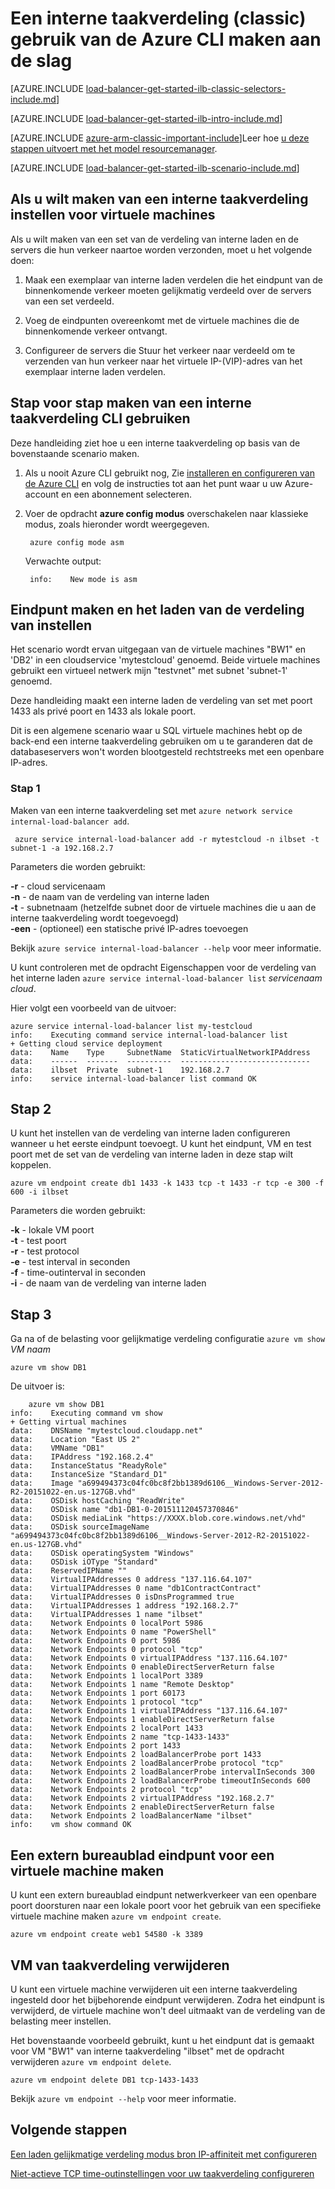 <properties
   pageTitle="Maken van een interne taakverdeling de CLI Azure gebruiken in het implementatiemodel klassieke | Microsoft Azure"
   description="Informatie over het maken van een interne taakverdeling de CLI Azure gebruiken in het implementatiemodel klassieke"
   services="load-balancer"
   documentationCenter="na"
   authors="sdwheeler"
   manager="carmonm"
   editor=""
   tags="azure-service-management"
/>
<tags
   ms.service="load-balancer"
   ms.devlang="na"
   ms.topic="get-started-article"
   ms.tgt_pltfrm="na"
   ms.workload="infrastructure-services"
   ms.date="02/09/2016"
   ms.author="sewhee" />

# <a name="get-started-creating-an-internal-load-balancer-classic-using-the-azure-cli"></a>Een interne taakverdeling (classic) gebruik van de Azure CLI maken aan de slag

[AZURE.INCLUDE [load-balancer-get-started-ilb-classic-selectors-include.md](../../includes/load-balancer-get-started-ilb-classic-selectors-include.md)]

[AZURE.INCLUDE [load-balancer-get-started-ilb-intro-include.md](../../includes/load-balancer-get-started-ilb-intro-include.md)]

[AZURE.INCLUDE [azure-arm-classic-important-include](../../includes/learn-about-deployment-models-classic-include.md)]Leer hoe [u deze stappen uitvoert met het model resourcemanager](load-balancer-get-started-ilb-arm-cli.md).

[AZURE.INCLUDE [load-balancer-get-started-ilb-scenario-include.md](../../includes/load-balancer-get-started-ilb-scenario-include.md)]


## <a name="to-create-an-internal-load-balancer-set-for-virtual-machines"></a>Als u wilt maken van een interne taakverdeling instellen voor virtuele machines

Als u wilt maken van een set van de verdeling van interne laden en de servers die hun verkeer naartoe worden verzonden, moet u het volgende doen:

1. Maak een exemplaar van interne laden verdelen die het eindpunt van de binnenkomende verkeer moeten gelijkmatig verdeeld over de servers van een set verdeeld.

1. Voeg de eindpunten overeenkomt met de virtuele machines die de binnenkomende verkeer ontvangt.

1. Configureer de servers die Stuur het verkeer naar verdeeld om te verzenden van hun verkeer naar het virtuele IP-(VIP)-adres van het exemplaar interne laden verdelen.

## <a name="step-by-step-creating-an-internal-load-balancer-using-cli"></a>Stap voor stap maken van een interne taakverdeling CLI gebruiken

Deze handleiding ziet hoe u een interne taakverdeling op basis van de bovenstaande scenario maken.

1. Als u nooit Azure CLI gebruikt nog, Zie [installeren en configureren van de Azure CLI](../../articles/xplat-cli-install.md) en volg de instructies tot aan het punt waar u uw Azure-account en een abonnement selecteren.

2. Voer de opdracht **azure config modus** overschakelen naar klassieke modus, zoals hieronder wordt weergegeven.

        azure config mode asm

    Verwachte output:

        info:    New mode is asm


## <a name="create-endpoint-and-load-balancer-set"></a>Eindpunt maken en het laden van de verdeling van instellen

Het scenario wordt ervan uitgegaan van de virtuele machines "BW1" en 'DB2' in een cloudservice 'mytestcloud' genoemd. Beide virtuele machines gebruikt een virtueel netwerk mijn "testvnet" met subnet 'subnet-1' genoemd.

Deze handleiding maakt een interne laden de verdeling van set met poort 1433 als privé poort en 1433 als lokale poort.

Dit is een algemene scenario waar u SQL virtuele machines hebt op de back-end een interne taakverdeling gebruiken om u te garanderen dat de databaseservers won't worden blootgesteld rechtstreeks met een openbare IP-adres.


### <a name="step-1"></a>Stap 1

Maken van een interne taakverdeling set met `azure network service internal-load-balancer add`.

     azure service internal-load-balancer add -r mytestcloud -n ilbset -t subnet-1 -a 192.168.2.7

Parameters die worden gebruikt:

**-r** - cloud servicenaam<BR>
**-n** - de naam van de verdeling van interne laden<BR>
**-t** - subnetnaam (hetzelfde subnet door de virtuele machines die u aan de interne taakverdeling wordt toegevoegd)<BR>
**-een** - (optioneel) een statische privé IP-adres toevoegen<BR>

Bekijk `azure service internal-load-balancer --help` voor meer informatie.

U kunt controleren met de opdracht Eigenschappen voor de verdeling van het interne laden `azure service internal-load-balancer list` *servicenaam cloud*.

Hier volgt een voorbeeld van de uitvoer:

    azure service internal-load-balancer list my-testcloud
    info:    Executing command service internal-load-balancer list
    + Getting cloud service deployment
    data:    Name    Type     SubnetName  StaticVirtualNetworkIPAddress
    data:    ------  -------  ----------  -----------------------------
    data:    ilbset  Private  subnet-1    192.168.2.7
    info:    service internal-load-balancer list command OK


## <a name="step-2"></a>Stap 2

U kunt het instellen van de verdeling van interne laden configureren wanneer u het eerste eindpunt toevoegt. U kunt het eindpunt, VM en test poort met de set van de verdeling van interne laden in deze stap wilt koppelen.

    azure vm endpoint create db1 1433 -k 1433 tcp -t 1433 -r tcp -e 300 -f 600 -i ilbset

Parameters die worden gebruikt:

**-k** - lokale VM poort<BR>
**-t** - test poort<BR>
**-r** - test protocol<BR>
**-e** - test interval in seconden<BR>
**-f** - time-outinterval in seconden <BR>
**-i** - de naam van de verdeling van interne laden <BR>


## <a name="step-3"></a>Stap 3

Ga na of de belasting voor gelijkmatige verdeling configuratie `azure vm show` *VM naam*

    azure vm show DB1

De uitvoer is:

        azure vm show DB1
    info:    Executing command vm show
    + Getting virtual machines
    data:    DNSName "mytestcloud.cloudapp.net"
    data:    Location "East US 2"
    data:    VMName "DB1"
    data:    IPAddress "192.168.2.4"
    data:    InstanceStatus "ReadyRole"
    data:    InstanceSize "Standard_D1"
    data:    Image "a699494373c04fc0bc8f2bb1389d6106__Windows-Server-2012-R2-20151022-en.us-127GB.vhd"
    data:    OSDisk hostCaching "ReadWrite"
    data:    OSDisk name "db1-DB1-0-201511120457370846"
    data:    OSDisk mediaLink "https://XXXX.blob.core.windows.net/vhd"
    data:    OSDisk sourceImageName "a699494373c04fc0bc8f2bb1389d6106__Windows-Server-2012-R2-20151022-en.us-127GB.vhd"
    data:    OSDisk operatingSystem "Windows"
    data:    OSDisk iOType "Standard"
    data:    ReservedIPName ""
    data:    VirtualIPAddresses 0 address "137.116.64.107"
    data:    VirtualIPAddresses 0 name "db1ContractContract"
    data:    VirtualIPAddresses 0 isDnsProgrammed true
    data:    VirtualIPAddresses 1 address "192.168.2.7"
    data:    VirtualIPAddresses 1 name "ilbset"
    data:    Network Endpoints 0 localPort 5986
    data:    Network Endpoints 0 name "PowerShell"
    data:    Network Endpoints 0 port 5986
    data:    Network Endpoints 0 protocol "tcp"
    data:    Network Endpoints 0 virtualIPAddress "137.116.64.107"
    data:    Network Endpoints 0 enableDirectServerReturn false
    data:    Network Endpoints 1 localPort 3389
    data:    Network Endpoints 1 name "Remote Desktop"
    data:    Network Endpoints 1 port 60173
    data:    Network Endpoints 1 protocol "tcp"
    data:    Network Endpoints 1 virtualIPAddress "137.116.64.107"
    data:    Network Endpoints 1 enableDirectServerReturn false
    data:    Network Endpoints 2 localPort 1433
    data:    Network Endpoints 2 name "tcp-1433-1433"
    data:    Network Endpoints 2 port 1433
    data:    Network Endpoints 2 loadBalancerProbe port 1433
    data:    Network Endpoints 2 loadBalancerProbe protocol "tcp"
    data:    Network Endpoints 2 loadBalancerProbe intervalInSeconds 300
    data:    Network Endpoints 2 loadBalancerProbe timeoutInSeconds 600
    data:    Network Endpoints 2 protocol "tcp"
    data:    Network Endpoints 2 virtualIPAddress "192.168.2.7"
    data:    Network Endpoints 2 enableDirectServerReturn false
    data:    Network Endpoints 2 loadBalancerName "ilbset"
    info:    vm show command OK


## <a name="create-a-remote-desktop-endpoint-for-a-virtual-machine"></a>Een extern bureaublad eindpunt voor een virtuele machine maken

U kunt een extern bureaublad eindpunt netwerkverkeer van een openbare poort doorsturen naar een lokale poort voor het gebruik van een specifieke virtuele machine maken `azure vm endpoint create`.

    azure vm endpoint create web1 54580 -k 3389


## <a name="remove-virtual-machine-from-load-balancer"></a>VM van taakverdeling verwijderen

U kunt een virtuele machine verwijderen uit een interne taakverdeling ingesteld door het bijbehorende eindpunt verwijderen. Zodra het eindpunt is verwijderd, de virtuele machine won't deel uitmaakt van de verdeling van de belasting meer instellen.

 Het bovenstaande voorbeeld gebruikt, kunt u het eindpunt dat is gemaakt voor VM "BW1" van interne taakverdeling "ilbset" met de opdracht verwijderen `azure vm endpoint delete`.

    azure vm endpoint delete DB1 tcp-1433-1433


Bekijk `azure vm endpoint --help` voor meer informatie.


## <a name="next-steps"></a>Volgende stappen

[Een laden gelijkmatige verdeling modus bron IP-affiniteit met configureren](load-balancer-distribution-mode.md)

[Niet-actieve TCP time-outinstellingen voor uw taakverdeling configureren](load-balancer-tcp-idle-timeout.md)